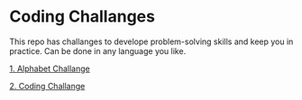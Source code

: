# Coding Challanges

This repo has challanges to develope problem-solving skills and keep you in practice.
Can be done in any language you like.

[1. Alphabet Challange]()

[2. Coding Challange]()
